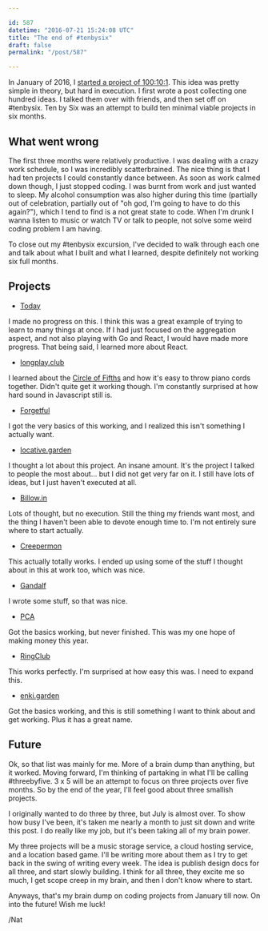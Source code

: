 ```yaml
---

id: 587
datetime: "2016-07-21 15:24:08 UTC"
title: "The end of #tenbysix"
draft: false
permalink: "/post/587"

---
```


In January of 2016, I [started a project of 100:10:1](https://writing.natwelch.com/post/535). This idea was pretty simple in theory, but hard in execution. I first wrote a post collecting one hundred ideas. I talked them over with friends, and then set off on #tenbysix. Ten by Six was an attempt to build ten minimal viable projects in six months. 

## What went wrong

The first three months were relatively productive. I was dealing with a crazy work schedule, so I was incredibly scatterbrained. The nice thing is that I had ten projects I could constantly dance between. As soon as work calmed down though, I just stopped coding. I was burnt from work and just wanted to sleep. My alcohol consumption was also higher during this time (partially out of celebration, partially out of "oh god, I'm going to have to do this again?"), which I tend to find is a not great state to code. When I'm drunk I wanna listen to music or watch TV or talk to people, not solve some weird coding problem I am having.

To close out my #tenbysix excursion, I've decided to walk through each one and talk about what I built and what I learned, despite definitely not working six full months.

## Projects

 - [Today](https://web.archive.org/web/20180611035045/https://github.com/icco/today)

I made no progress on this. I think this was a great example of trying to learn to many things at once. If I had just focused on the aggregation aspect, and not also playing with Go and React, I would have made more progress. That being said, I learned more about React.

 - [longplay.club](https://github.com/icco/longplay.club)

I learned about the [Circle of Fifths](https://gimletmedia.com/episode/10-circle-of-fifths/) and how it's easy to throw piano cords together. Didn't quite get it working though. I'm constantly surprised at how hard sound in Javascript still is.

 - [Forgetful](https://github.com/icco/forgetful)

I got the very basics of this working, and I realized this isn't something I actually want.

 - [locative.garden](https://github.com/icco/locative.garden)

I thought a lot about this project. An insane amount. It's the project I talked to people the most about... but I did not get very far on it. I still have lots of ideas, but I just haven't executed at all.

 - [Billow.in](https://github.com/icco/billowin)

Lots of thought, but no execution. Still the thing my friends want most, and the thing I haven't been able to devote enough time to. I'm not entirely sure where to start actually.

 - [Creepermon](https://github.com/icco/creepermon)

This actually totally works. I ended up using some of the stuff I thought about in this at work too, which was nice.

 - [Gandalf](https://github.com/icco/gandalf)

I wrote some stuff, so that was nice.

 - [PCA](https://github.com/icco/pca)

Got the basics working, but never finished. This was my one hope of making money this year.

 - [RingClub](https://github.com/icco/ringclub)

This works perfectly. I'm surprised at how easy this was. I need to expand this.

 - [enki.garden](https://github.com/icco/enki.garden)

Got the basics working, and this is still something I want to think about and get working. Plus it has a great name.

## Future

Ok, so that list was mainly for me. More of a brain dump than anything, but it worked. Moving forward, I'm thinking of partaking in what I'll be calling #threebyfive. 3 x 5 will be an attempt to focus on three projects over five months. So by the end of the year, I'll feel good about three smallish projects.

I originally wanted to do three by three, but July is almost over. To show how busy I've been, it's taken me nearly a month to just sit down and write this post. I do really like my job, but it's been taking all of my brain power.

My three projects will be a music storage service, a cloud hosting service, and a location based game. I'll be writing more about them as I try to get back in the swing of writing every week. The idea is publish design docs for all three, and start slowly building. I think for all three, they excite me so much, I get scope creep in my brain, and then I don't know where to start.

Anyways, that's my brain dump on coding projects from January till now. On into the future! Wish me luck!

/Nat

